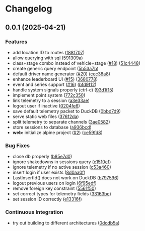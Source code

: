 # Changelog

## 0.0.1 (2025-04-21)


### Features

* add location ID to routes ([f881707](https://github.com/majori/wrc-laptimer/commit/f881707cbe476c127c548fd90f4e1ab0bbe132cf))
* allow querying with sql ([591309a](https://github.com/majori/wrc-laptimer/commit/591309a36a293c7d1c2cd760aaefe0395517804f))
* class+stage combo instead of vehicle+stage ([#18](https://github.com/majori/wrc-laptimer/issues/18)) ([51c4448](https://github.com/majori/wrc-laptimer/commit/51c4448494c3b606a7e3ec4a202a41dcafd73f08))
* create generic query endpoint ([5b53a7b](https://github.com/majori/wrc-laptimer/commit/5b53a7b7502a4c41252b8038e9e0d6557ae1b4b6))
* default driver name generator ([#20](https://github.com/majori/wrc-laptimer/issues/20)) ([cec38a8](https://github.com/majori/wrc-laptimer/commit/cec38a89699359aa68b0a3afa74c6b7664ba1d35))
* enhance leaderboard UI ([#15](https://github.com/majori/wrc-laptimer/issues/15)) ([3680778](https://github.com/majori/wrc-laptimer/commit/3680778a9b4ee26d1f6bd910f93ce897bfea79ae))
* event and series support ([#16](https://github.com/majori/wrc-laptimer/issues/16)) ([bfd9f12](https://github.com/majori/wrc-laptimer/commit/bfd9f122e779ff0e3b554aa6ade91be5b6dea747))
* handle system signals properly (ctrl-c) ([93d1f15](https://github.com/majori/wrc-laptimer/commit/93d1f15521d31bfc36129b12ea347e28cbbab357))
* implement point system ([772c350](https://github.com/majori/wrc-laptimer/commit/772c35001a580dcdcac24a24526d108a34040d66))
* link telemetry to a session ([a3e33ae](https://github.com/majori/wrc-laptimer/commit/a3e33ae08a1d2e59bf12327063546b8444ee1190))
* logout user if inactive ([0204fe6](https://github.com/majori/wrc-laptimer/commit/0204fe6b76dfe0c33ea729c8a9181408473e312b))
* save default telemetry packet to DuckDB ([0bbd7d9](https://github.com/majori/wrc-laptimer/commit/0bbd7d98d8f87051a72107d888182a22842085ed))
* serve static web files ([37612da](https://github.com/majori/wrc-laptimer/commit/37612da3b74c9d51dc96221b83d4cef93e15daac))
* split telemetry to separate channels ([3ae0582](https://github.com/majori/wrc-laptimer/commit/3ae05825cab53ab44858b6d085220f995ea4cdbb))
* store sessions to database ([a936bcd](https://github.com/majori/wrc-laptimer/commit/a936bcd155017993e4304d1a7ad82e0bfae91c88))
* **web:** initialize alpine project ([#2](https://github.com/majori/wrc-laptimer/issues/2)) ([ce59fd8](https://github.com/majori/wrc-laptimer/commit/ce59fd84f77eee9d8a5acf642eff17303fd162f9))


### Bug Fixes

* close db properly ([b85e7d0](https://github.com/majori/wrc-laptimer/commit/b85e7d02569bac83cd62c1a84ce526ddd2c43087))
* ignore shakedowns in sessions query ([e1510cf](https://github.com/majori/wrc-laptimer/commit/e1510cf85e6b4ba8a30fa480c92e749660324ae5))
* ignore telemetry if no active session ([c53a460](https://github.com/majori/wrc-laptimer/commit/c53a46023f337974c6fc9fb65bd3844a6a4c2cea))
* insert login if user exists ([8d0aa0f](https://github.com/majori/wrc-laptimer/commit/8d0aa0ffd594ef9a6527a7db5be9ca06f0e37825))
* LastInsertId() does not work on DuckDB ([b797596](https://github.com/majori/wrc-laptimer/commit/b7975969a62fc6fa1e5a8f0f9b03d1ee1b4ef086))
* logout previous users on login ([6f95edf](https://github.com/majori/wrc-laptimer/commit/6f95edfcb2f36197d03a17714e4b622facc8a113))
* remove foreign key constraint ([5561f50](https://github.com/majori/wrc-laptimer/commit/5561f50804b1c9090c38a1ff699ac57a16949aa8))
* set correct types for telemetry fields ([33163be](https://github.com/majori/wrc-laptimer/commit/33163be9a50fb38435c2110a5333dfd61e34d294))
* set session ID correctly ([e13316f](https://github.com/majori/wrc-laptimer/commit/e13316f0ae8fb4efd126bc26b181673ab09f4103))


### Continuous Integration

* try out building to different architectures ([0dcdb5a](https://github.com/majori/wrc-laptimer/commit/0dcdb5ac6056fc7422bab0dbe460bf3d657eab69))
